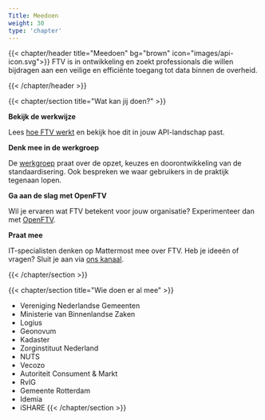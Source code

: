 ```yaml
---
Title: Meedoen
weight: 30
type: 'chapter'
---
```


{{< chapter/header title="Meedoen" bg="brown" icon="images/api-icon.svg">}}
FTV is in ontwikkeling en zoekt professionals die willen bijdragen aan een veilige en efficiënte toegang tot data binnen de overheid.

{{< /chapter/header >}}

{{< chapter/section title="Wat kan jij doen?" >}}

**Bekijk de werkwijze**

Lees [hoe FTV werkt](../methodiek) en bekijk hoe dit in jouw API-landschap past.

**Denk mee in de werkgroep**

De [werkgroep](werkgroep) praat over de opzet, keuzes en doorontwikkeling van de standaardisering. Ook bespreken we waar gebruikers in de praktijk tegenaan lopen.

**Ga aan de slag met OpenFTV**

Wil je ervaren wat FTV betekent voor jouw organisatie? Experimenteer dan met [OpenFTV](../toepassen/openftv).

**Praat mee**

IT-specialisten denken op Mattermost mee over FTV. Heb je ideeën of vragen? Sluit je aan via [ons kanaal](https://digilab.overheid.nl/chat/digilab/channels/federatieve-toegangsverlening).

{{< /chapter/section >}}

{{< chapter/section title="Wie doen er al mee" >}}
- Vereniging Nederlandse Gemeenten
- Ministerie van Binnenlandse Zaken
- Logius
- Geonovum
- Kadaster
- Zorginstituut Nederland
- NUTS
- Vecozo
- Autoriteit Consument & Markt
- RvIG
- Gemeente Rotterdam
- Idemia
- iSHARE
{{< /chapter/section >}}
